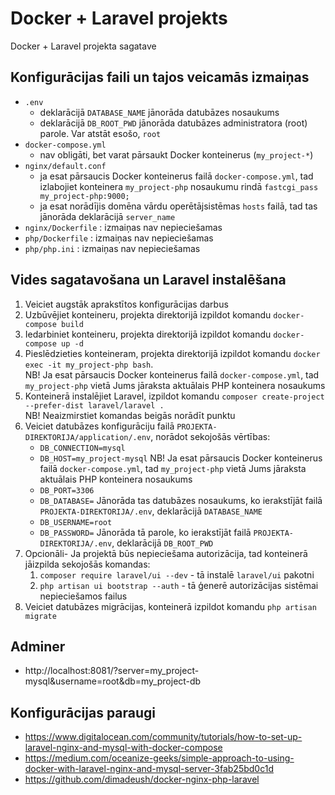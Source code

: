 
# Docker + Laravel projekts

Docker + Laravel projekta sagatave  


## Konfigurācijas faili un tajos veicamās izmaiņas
- `.env`
    - deklarācijā `DATABASE_NAME` jānorāda datubāzes nosaukums
    - deklarācijā `DB_ROOT_PWD` jānorāda datubāzes administratora (root) parole. Var atstāt esošo, `root`
- `docker-compose.yml`
    - nav obligāti, bet varat pārsaukt Docker konteinerus (`my_project-*`)
- `nginx/default.conf`
    - ja esat pārsaucis Docker konteinerus failā `docker-compose.yml`, tad izlabojiet konteinera `my_project-php` nosaukumu rindā `fastcgi_pass my_project-php:9000;`
    - ja esat norādījis domēna vārdu operētājsistēmas `hosts` failā, tad tas jānorāda deklarācijā `server_name`
- `nginx/Dockerfile` : izmaiņas nav nepieciešamas
- `php/Dockerfile` : izmaiņas nav nepieciešamas
- `php/php.ini` : izmaiņas nav nepieciešamas


## Vides sagatavošana un Laravel instalēšana
1. Veiciet augstāk aprakstītos konfigurācijas darbus
2. Uzbūvējiet konteineru, projekta direktorijā izpildot komandu `docker-compose build`
3. Iedarbiniet konteineru, projekta direktorijā izpildot komandu `docker-compose up -d`
4. Pieslēdzieties konteineram, projekta direktorijā izpildot komandu `docker exec -it my_project-php bash`.  
    NB! Ja esat pārsaucis Docker konteinerus failā `docker-compose.yml`, tad `my_project-php` vietā Jums jāraksta aktuālais PHP konteinera nosaukums
5. Konteinerā instalējiet Laravel, izpildot komandu `composer create-project --prefer-dist laravel/laravel .`  
    NB! Neaizmirstiet komandas beigās norādīt punktu
6. Veiciet datubāzes konfigurāciju failā `PROJEKTA-DIREKTORIJA/application/.env`, norādot sekojošās vērtības:  
    - `DB_CONNECTION=mysql`  
    - `DB_HOST=my_project-mysql` NB! Ja esat pārsaucis Docker konteinerus failā `docker-compose.yml`, tad `my_project-php` vietā Jums jāraksta aktuālais PHP konteinera nosaukums
    - `DB_PORT=3306`
    - `DB_DATABASE=` Jānorāda tas datubāzes nosaukums, ko ierakstījāt failā `PROJEKTA-DIREKTORIJA/.env`, deklarācijā `DATABASE_NAME`
    - `DB_USERNAME=root`
    - `DB_PASSWORD=` Jānorāda tā parole, ko ierakstījāt failā `PROJEKTA-DIREKTORIJA/.env`, deklarācijā `DB_ROOT_PWD`
7. Opcionāli- Ja projektā būs nepieciešama autorizācija, tad konteinerā jāizpilda sekojošās komandas:
    1. `composer require laravel/ui --dev` - tā instalē `laravel/ui` pakotni
    2. `php artisan ui bootstrap --auth` - tā ģenerē autorizācijas sistēmai nepieciešamos failus
8. Veiciet datubāzes migrācijas, konteinerā izpildot komandu `php artisan migrate`


## Adminer
- http://localhost:8081/?server=my_project-mysql&username=root&db=my_project-db


## Konfigurācijas paraugi
- https://www.digitalocean.com/community/tutorials/how-to-set-up-laravel-nginx-and-mysql-with-docker-compose
- https://medium.com/oceanize-geeks/simple-approach-to-using-docker-with-laravel-nginx-and-mysql-server-3fab25bd0c1d
- https://github.com/dimadeush/docker-nginx-php-laravel
